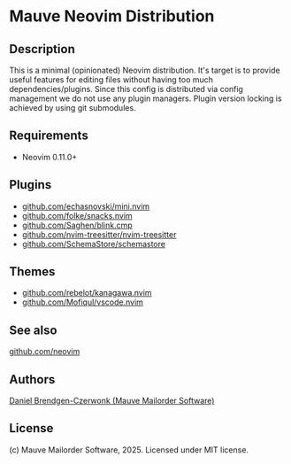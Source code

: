 # Mauve Neovim Distribution

## Description
This is a minimal (opinionated) Neovim distribution. It's target is to provide useful features for editing files without having too much dependencies/plugins. Since this config is distributed via config management we do not use any plugin managers. Plugin version locking is achieved by using git submodules.

## Requirements
* Neovim 0.11.0+

## Plugins
* [github.com/echasnovski/mini.nvim](https://github.com/echasnovski/mini.nvim/)
* [github.com/folke/snacks.nvim](https://github.com/folke/snacks.nvim)
* [github.com/Saghen/blink.cmp](https://github.com/Saghen/blink.cmp)
* [github.com/nvim-treesitter/nvim-treesitter](https://github.com/nvim-treesitter/nvim-treesitter)
* [github.com/SchemaStore/schemastore](https://github.com/SchemaStore/schemastore)

## Themes
* [github.com/rebelot/kanagawa.nvim](https://github.com/rebelot/kanagawa.nvim)
* [github.com/Mofiqul/vscode.nvim](https://github.com/Mofiqul/vscode.nvim)

## See also
[github.com/neovim](https://github.com/neovim/)

## Authors
[Daniel Brendgen-Czerwonk (Mauve Mailorder Software)]( https://github.com/czerwonk )

## License
(c) Mauve Mailorder Software, 2025. Licensed under MIT license.
